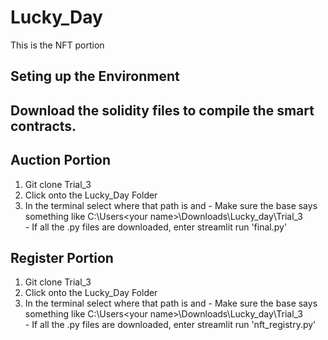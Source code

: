 # Lucky_Day
This is the NFT portion

## Seting up the Environment
Download the solidity files to compile the smart contracts.
-------
## Auction Portion
  1. Git clone Trial_3
  2. Click onto the Lucky_Day Folder 
  3. In the terminal select where that path is and 
    - Make sure the base says something like C:\Users\<your name>\Downloads\Lucky_day\Trial_3\
    - If all the .py files are downloaded, enter streamlit run 'final.py' 
## Register Portion
  1. Git clone Trial_3
  2. Click onto the Lucky_Day Folder 
  3. In the terminal select where that path is and 
    - Make sure the base says something like C:\Users\<your name>\Downloads\Lucky_day\Trial_3\
    - If all the .py files are downloaded, enter streamlit run 'nft_registry.py' 
